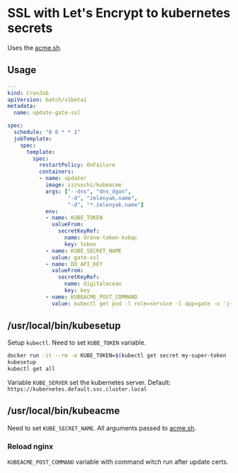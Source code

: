 # SSL with Let's Encrypt to kubernetes secrets

Uses the [acme.sh](https://github.com/Neilpang/acme.sh).

## Usage

```yaml
---
kind: CronJob
apiVersion: batch/v1beta1
metadata:
  name: update-gate-ssl

spec:
  schedule: "0 0 * * 1"
  jobTemplate:
    spec:
      template:
        spec:
          restartPolicy: OnFailure
          containers:
          - name: updater
            image: zzzsochi/kubeacme
            args: ["--dns", "dns_dgon",
                   "-d", "zelenyak.name",
                   "-d", "*.zelenyak.name"]
            env:
            - name: KUBE_TOKEN
              valueFrom:
                secretKeyRef:
                  name: drone-token-kxbqc
                  key: token
            - name: KUBE_SECRET_NAME
              value: gate-ssl
            - name: DO_API_KEY
              valueFrom:
                secretKeyRef:
                  name: digitalocean
                  key: key
            - name: KUBEACME_POST_COMMAND
              value: kubectl get pod -l role=service -l app=gate -o 'jsonpath={range .items[*]}{.metadata.name}{"\n"}{end}' | xargs -I {POD} kubectl exec {POD} -c gate -- sh -c 'nginx -t && nginx -s reload'
```

## /usr/local/bin/kubesetup

Setup ``kubectl``. Need to set ``KUBE_TOKEN`` variable.

```bash
docker run -it --rm -e KUBE_TOKEN=$(kubectl get secret my-super-token -o jsonpath='{.data.token}') zzzsochi@kubeawsctl
kubesetup
kubectl get all
```

Variable ``KUBE_SERVER`` set the kubernetes server. Default: ``https://kubernetes.default.svc.cluster.local``

## /usr/local/bin/kubeacme

Need to set ``KUBE_SECRET_NAME``.
All arguments passed to [acme.sh](https://github.com/Neilpang/acme.sh).

### Reload nginx

``KUBEACME_POST_COMMAND`` variable with command witch run after update certs.
